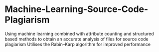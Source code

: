 # Machine-Learning-Source-Code-Plagiarism
Using machine learning combined with attribute counting and structured based methods to obtain an accurate analysis of files for source code plagiarism
Utilises the Rabin–Karp algorithm for improved performance
